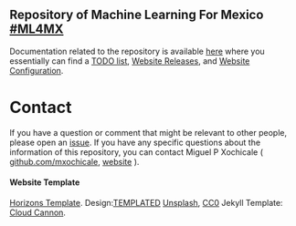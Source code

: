 Repository of Machine Learning For Mexico [#ML4MX](https://ml4mx.github.io/website/) 
---

Documentation related to the repository is available [here](https://github.com/ML4MX/website/tree/master/docs)
where you essentially can find a [TODO list](https://github.com/ML4MX/website/blob/master/docs/TODO.md), [Website Releases](https://github.com/ML4MX/website/blob/master/docs/RELEASES.md),
and [Website Configuration](https://github.com/ML4MX/website/blob/master/docs/website-configuration.md).

# Contact

If you have a question or comment that might be relevant to other people, please open an [issue](https://github.com/ML4MX/website/issues).
If you have any specific questions about the information of this repository, 
you can contact Miguel P Xochicale ( [github.com/mxochicale](https://github.com/mxochicale),  [website](http://mxochicale.github.io) ).


#### Website Template

[Horizons Template](http://themes.jekyllrc.org/horizons/). Design:[TEMPLATED](http://templated.co) [Unsplash](http://unsplash.com), 
[CC0](http://unsplash.com/cc0) Jekyll Template: [Cloud Cannon](http://cloudcannon.com).



